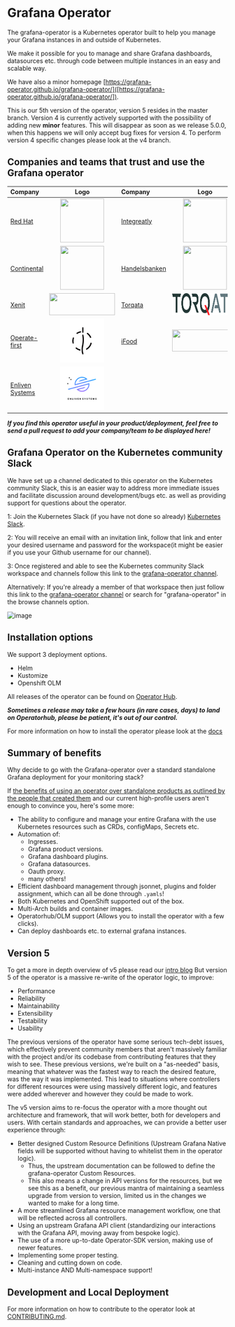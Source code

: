 # Grafana Operator

The grafana-operator is a Kubernetes operator built to help you manage your Grafana instances in and outside of Kubernetes.

We make it possible for you to manage and share Grafana dashboards, datasources etc. through code between multiple instances in an easy and scalable way.

We have also a minor homepage [https://grafana-operator.github.io/grafana-operator/]([https://grafana-operator.github.io/grafana-operator/]).

This is our 5th version of the operator, version 5 resides in the master branch.
Version 4 is currently actively supported with the possibility of adding new **minor** features.
This will disappear as soon as we release 5.0.0, when this happens we will only accept bug fixes for version 4.
To perform version 4 specific changes please look at the v4 branch.

## Companies and teams that trust and use the Grafana operator

| Company  | Logo | Company | Logo
| :---     |    :----:   | :---        |    :----:   |
| [Red Hat](https://www.redhat.com)| <img src= "./media/users/redhat.png" width=100 height=100 > | [Integreatly](https://www.redhat.com/en/products/integration)|<img src= "./media/users/integreatly.png" width=100 height=100> |
 [Continental](https://www.continental.com/)|<img src= "./media/users/continental.png" width=100 height=100 > | [Handelsbanken]("https://www.handelsbanken.se/en/")|<img src= "./media/users/handelsbanken.svg" width=100 height=100 >|
| [Xenit](https://xenit.se/contact/)|<img src= "./media/users/xenit.png" width=150 height=50 >| [Torqata](https://torqata.com)|<img src= "./media/users/torqata.jpg" width=150 height=50 > |
|[Operate-first](https://www.operate-first.cloud/)|<img src= "./media/users/operate-first.png" width=100 height=100 > | [iFood](https://www.ifood.com.br)|<img src= "./media/users/ifood.svg" width=150 height=50 > |
[Enliven Systems](https://enliven.systems)|<img src= "./media/users/enliven-systems.png" width=100 height=100 > |

***If you find this operator useful in your product/deployment, feel free to send a pull request to add your company/team to be displayed here!***

## Grafana Operator on the Kubernetes community Slack

We have set up a channel dedicated to this operator on the Kubernetes community Slack, this is an easier way to address
more immediate issues and facilitate discussion around development/bugs etc. as well as providing support for questions
about the operator.

1: Join the Kubernetes Slack (if you have not done so already) [Kubernetes Slack](https://slack.k8s.io/).

2: You will receive an email with an invitation link, follow that link and enter your desired username and password for the workspace(it might be easier if you use your Github username for our channel).

3: Once registered and able to see the Kubernetes community Slack workspace and channels follow this link to the [grafana-operator channel](https://kubernetes.slack.com/messages/grafana-operator/ ).

Alternatively:
If you're already a member of that workspace then just follow this link to the [grafana-operator channel](https://kubernetes.slack.com/messages/grafana-operator/)
or search for "grafana-operator" in the browse channels option.

![image](https://user-images.githubusercontent.com/35736504/90978105-0b195300-e543-11ea-86ee-1825da0e3b75.png)

## Installation options

We support 3 deployment options.

- Helm
- Kustomize
- Openshift OLM

All releases of the operator can be found on [Operator Hub](https://operatorhub.io/operator/grafana-operator).

***Sometimes a release may take a few hours (in rare cases, days) to land on Operatorhub, please be patient, it's out of our control.***

For more information on how to install the operator please look at the [docs](docs/README.md)

## Summary of benefits

Why decide to go with the Grafana-operator over a standard standalone Grafana deployment for your monitoring stack?

If [the benefits of using an operator over standalone products as outlined by the people that created them](https://operatorframework.io/) and our current high-profile users aren't enough to convince you, here's some more:

- The ability to configure and manage your entire Grafana with the use Kubernetes resources such as CRDs, configMaps, Secrets etc.
- Automation of:
  - Ingresses.
  - Grafana product versions.
  - Grafana dashboard plugins.
  - Grafana datasources.
  - Oauth proxy.
  - many others!
- Efficient dashboard management through jsonnet, plugins and folder assignment, which can all be done through `.yamls`!
- Both Kubernetes and OpenShift supported out of the box.
- Multi-Arch builds and container images.
- Operatorhub/OLM support (Allows you to install the operator with a few clicks).
- Can deploy dashboards etc. to external grafana instances.

## Version 5

To get a more in depth overview of v5 please read our [intro blog](docs/blog/v5-intro.md)
But version 5 of the operator is a massive re-write of the operator logic, to improve:

- Performance
- Reliability
- Maintainability
- Extensibility
- Testability
- Usability

The previous versions of the operator have some serious tech-debt issues, which effectively prevent community members that aren't massively
familiar with the project and/or its codebase from contributing features that they wish to see.
These previous versions, we're built on a "as-needed" basis, meaning that whatever was the fastest way to reach the desired feature, was the way
it was implemented. This lead to situations where controllers for different resources were using massively different logic, and features were added
wherever and however they could be made to work.

The v5 version aims to re-focus the operator with a more thought out architecture and framework, that will work better, both for developers and users.
With certain standards and approaches, we can provide a better user experience through:

- Better designed Custom Resource Definitions (Upstream Grafana Native fields will be supported without having to whitelist them in the operator logic).
  - Thus, the upstream documentation can be followed to define the grafana-operator Custom Resources.
  - This also means a change in API versions for the resources, but we see this as a benefit, our previous mantra of maintaining a
    seamless upgrade from version to version, limited us in the changes we wanted to make for a long time.
- A more streamlined Grafana resource management workflow, one that will be reflected across all controllers.
- Using an upstream Grafana API client (standardizing our interactions with the Grafana API, moving away from bespoke logic).
- The use of a more up-to-date Operator-SDK version, making use of newer features.
- Implementing some proper testing.
- Cleaning and cutting down on code.
- Multi-instance AND Multi-namespace support!

## Development and Local Deployment

For more information on how to contribute to the operator look at [CONTRIBUTING.md](CONTRIBUTING.md).

